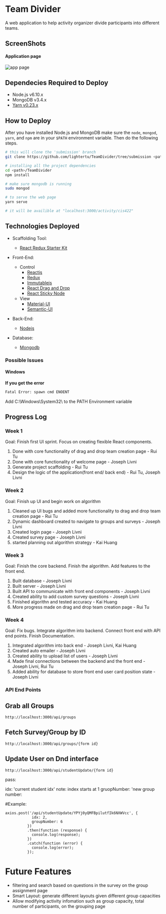 # Team Divider
A web application to help activity organizer divide participants into different teams.

## ScreenShots
#### Application page
![app page](https://cloud.githubusercontent.com/assets/11642176/25405696/ee38118e-29b8-11e7-8b3f-b4f84c71155e.png)

## Dependecies Required to Deploy
* Node.js v6.10.x 
* MongoDB v3.4.x
* [Yarn v0.23.x](https://yarnpkg.com/en/)

## How to Deploy
After you have installed Node.js and MongoDB make sure the `node`, `mongod`, `yarn`, and `npm` are in your `$PATH` environment variable. Then do the following steps.

```bash
# this will clone the 'submission' branch
git clone https://github.com/lightertu/TeamDivider/tree/submission <path>

# installing all the project dependencies
cd <path>/TeamDivider
npm install

# make sure mongodb is running
sudo mongod

# to serve the web page
yarn serve

# it will be availible at "localhost:3000/activity/cis422"
```

## Technologies Deployed
* Scaffolding Tool:
	- [React Redux Starter Kit](https://github.com/davezuko/react-redux-starter-kit)
* Front-End:
	- Control
		- [Reactjs](https://facebook.github.io/react/)
		- [Redux](http://redux.js.org/)
		- [Immutablejs](https://facebook.github.io/immutable-js/)
		- [React Drag and Drop](http://react-dnd.github.io/react-dnd/)
		- [React Sticky Node](https://github.com/yahoo/react-stickynode)
	- View
		- [Material-UI](http://www.material-ui.com/)
		- [Semantic-UI](https://github.com/Semantic-Org/Semantic-UI-React)
		
* Back-End:
	- [Nodejs](https://nodejs.org/en/)
	
* Database:
	- [Mongodb](https://nodejs.org/en/)
	

### Possible Issues
#### Windows
**If you get the error**

```bash
Fatal Error: spawn cmd ENOENT
```
Add C:\Windows\System32\ to the PATH Environment variable



## Progress Log

### Week 1

Goal: Finish first UI sprint. Focus on creating flexible React components. 

1) Done with core functionality of drag and drop team creation page - Rui Tu
2) Done with core functionality of welcome page - Joseph Livni
3) Generate project scaffolding - Rui Tu
4) Design the logic of the application(front end/ back end) - Rui Tu, Joseph Livni

### Week 2

Goal: Finish up UI and begin work on algorithm

1) Cleaned up UI bugs and added more functionality to drag and drop team creation page - Rui Tu
2) Dynamic dashboard created to navigate to groups and surveys - Joseph Livni
3) Created login page - Joseph Livni
4) Created survey page - Joseph Livni
5) started planning out algorithm strategy - Kai Huang

### Week 3

Goal: Finish the core backend. Finish the algorithm. Add features to the front end.

1) Built database - Joseph Livni
2) Built server - Joseph Livni
3) Built API to communicate with front end components - Joseph Livni
4) Created ability to add custom survey questions - Joseph Livni
5) Finished algorithn and tested accuracy - Kai Huang
6) More progress made on drag and drop team creation page - Rui Tu

### Week 4

Goal: Fix bugs. Integrate algorithm into backend. Connect front end with API end points. Finish Documentation.

1) Integrated algorithm into back end - Joseph Livni, Kai Huang
2) Created auto emailer - Joseph Livni
3) Created ability to upload list of users - Joseph Livni
4) Made final connections between the backend and the front end - Joseph Livni, Rui Tu
5) Added ability for database to store front end user card position state - Joseph Livni


### API End Points

## Grab all Groups

```
http://localhost:3000/api/groups
```

## Fetch Survey/Group by ID

```
http://localhost:3000/api/groups/{form id}
```

## Update User on Dnd interface

```
http://localhost:3000/api/studentUpdate/{form id}
```
pass:

idx: 'current student idx' note: index starts at 1
gruopNumber: 'new group number:

#Example:
```
axios.post('/api/studentUpdate/YPYj0yQMFBpilutfIk6NXWVcc', {
            idx: 2,
            groupNumber: 6
          })
          .then(function (response) {
            console.log(response);
          })
          .catch(function (error) {
            console.log(error);
          });
```



# Future Features
* filtering and search based on questions in the survey on the group assignment page
* Smart Layout: generate different layouts given different group capacities
* Allow modifying activity infomation such as group capacity, total number of participants, on the grouping page
